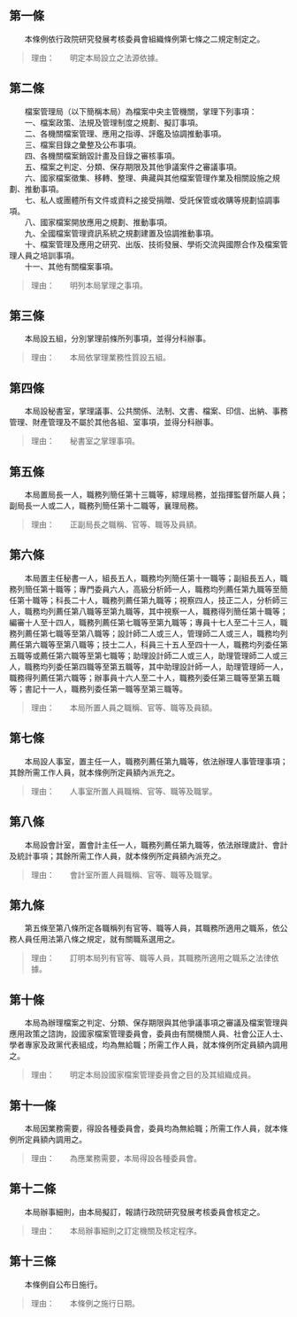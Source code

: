 第一條 
-------
　　本條例依行政院研究發展考核委員會組織條例第七條之二規定制定之。  
> 理由：　　明定本局設立之法源依據。



第二條 
-------
　　檔案管理局（以下簡稱本局）為檔案中央主管機關，掌理下列事項：  
　　一、檔案政策、法規及管理制度之規劃、擬訂事項。  
　　二、各機關檔案管理、應用之指導、評鑑及協調推動事項。  
　　三、檔案目錄之彙整及公布事項。  
　　四、各機關檔案銷毀計畫及目錄之審核事項。  
　　五、檔案之判定、分類、保存期限及其他爭議案件之審議事項。  
　　六、國家檔案徵集、移轉、整理、典藏與其他檔案管理作業及相關設施之規劃、推動事項。  
　　七、私人或團體所有文件或資料之接受捐贈、受託保管或收購等規劃協調事項。  
　　八、國家檔案開放應用之規劃、推動事項。  
　　九、全國檔案管理資訊系統之規劃建置及協調推動事項。  
　　十、檔案管理及應用之研究、出版、技術發展、學術交流與國際合作及檔案管理人員之培訓事項。  
　　十一、其他有關檔案事項。  
> 理由：　　明列本局掌理之事項。



第三條 
-------
　　本局設五組，分別掌理前條所列事項，並得分科辦事。  
> 理由：　　本局依掌理業務性質設五組。



第四條 
-------
　　本局設秘書室，掌理議事、公共關係、法制、文書、檔案、印信、出納、事務管理、財產管理及不屬於其他各組、室事項，並得分科辦事。  
> 理由：　　秘書室之掌理事項。



第五條 
-------
　　本局置局長一人，職務列簡任第十三職等，綜理局務，並指揮監督所屬人員；副局長一人或二人，職務列簡任第十二職等，襄理局務。  
> 理由：　　正副局長之職稱、官等、職等及員額。



第六條 
-------
　　本局置主任秘書一人，組長五人，職務均列簡任第十一職等；副組長五人，職務列簡任第十職等；專門委員六人，高級分析師一人，職務均列薦任第九職等至簡任第十職等；科長二十人，職務列薦任第九職等；視察四人，技正二人，分析師三人，職務均列薦任第八職等至第九職等，其中視察一人，職務得列簡任第十職等；編審十人至十四人，職務列薦任第七職等至第九職等；專員十七人至二十三人，職務列薦任第七職等至第八職等；設計師二人或三人，管理師二人或三人，職務均列薦任第六職等至第八職等；技士二人，科員三十五人至四十一人，職務均列委任第五職等或薦任第六職等至第七職等；助理設計師二人或三人，助理管理師二人或三人，職務均列委任第四職等至第五職等，其中助理設計師一人，助理管理師一人，職務得列薦任第六職等；辦事員十六人至二十人，職務列委任第三職等至第五職等；書記十一人，職務列委任第一職等至第三職等。  
> 理由：　　本局所置人員之職稱、官等、職等及員額。



第七條 
-------
　　本局設人事室，置主任一人，職務列薦任第九職等，依法辦理人事管理事項；其餘所需工作人員，就本條例所定員額內派充之。  
> 理由：　　人事室所置人員職稱、官等、職等及職掌。



第八條 
-------
　　本局設會計室，置會計主任一人，職務列薦任第九職等，依法辦理歲計、會計及統計事項；其餘所需工作人員，就本條例所定員額內派充之。  
> 理由：　　會計室所置人員職稱、官等、職等及職掌。



第九條 
-------
　　第五條至第八條所定各職稱列有官等、職等人員，其職務所適用之職系，依公務人員任用法第八條之規定，就有關職系選用之。  
> 理由：　　訂明本局列有官等、職等人員，其職務所適用之職系之法律依據。



第十條 
-------
　　本局為辦理檔案之判定、分類、保存期限與其他爭議事項之審議及檔案管理與應用政策之諮詢，設國家檔案管理委員會，委員由有關機關人員、社會公正人士、學者專家及政黨代表組成，均為無給職；所需工作人員，就本條例所定員額內調用之。  
> 理由：　　明定本局設國家檔案管理委員會之目的及其組織成員。



第十一條 
---------
　　本局因業務需要，得設各種委員會，委員均為無給職；所需工作人員，就本條例所定員額內調用之。  
> 理由：　　為應業務需要，本局得設各種委員會。



第十二條 
---------
　　本局辦事細則，由本局擬訂，報請行政院研究發展考核委員會核定之。  
> 理由：　　本局辦事細則之訂定機關及核定程序。



第十三條 
---------
　　本條例自公布日施行。  
> 理由：　　本條例之施行日期。